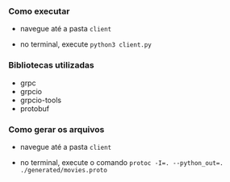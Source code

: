 ### Como executar

  - navegue até a pasta `client`

  - no terminal, execute `python3 client.py`

### Bibliotecas utilizadas

  - grpc
  - grpcio
  - grpcio-tools
  - protobuf

### Como gerar os arquivos

  - navegue até a pasta `client`
  
  - no terminal, execute o comando `protoc -I=. --python_out=. ./generated/movies.proto`
